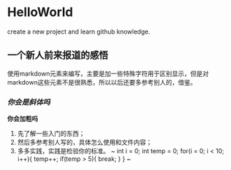 # HelloWorld
create a new project and learn github knowledge.
## 一个新人前来报道的感悟
使用markdown元素来编写，主要是加一些特殊字符用于区别显示，但是对markdown这些元素不是很熟悉，所以以后还要多参考别人的，借鉴。
### *你会是斜体吗*
**你会加粗吗**
1. 先了解一些入门的东西；
2. 然后多参考别人写的，具体怎么使用和文件内容；
3. 多多实践，实践是检验你的标准。
~
int i = 0;
int temp = 0;
for(i = 0; i < 10; i++){
  temp++;
  if(temp > 5){
    break;
  }
}
~
